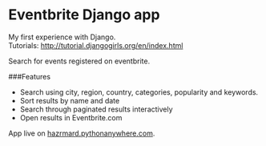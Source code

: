 # Eventbrite Django app
My first experience with Django.  
Tutorials: http://tutorial.djangogirls.org/en/index.html

Search for events registered on eventbrite.

###Features
* Search using city, region, country, categories, popularity and keywords.
* Sort results by name and date
* Search through paginated results interactively
* Open results in Eventbrite.com

App live on [hazrmard.pythonanywhere.com](hazrmard.pythonanywhere.com).
